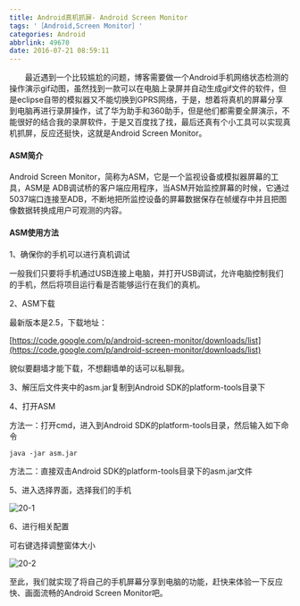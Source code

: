 ```yaml
---
title: Android真机抓屏- Android Screen Monitor
tags: '［Android,Screen Monitor］'
categories: Android
abbrlink: 49670
date: 2016-07-21 08:59:11
---
```



　　最近遇到一个比较尴尬的问题，博客需要做一个Android手机网络状态检测的操作演示gif动图，虽然找到一款可以在电脑上录屏并自动生成gif文件的软件，但是eclipse自带的模拟器又不能切换到GPRS网络，于是，想着将真机的屏幕分享到电脑再进行录屏操作，试了华为助手和360助手，但是他们都需要全屏演示，不能很好的结合我的录屏软件，于是又百度找了找，最后还真有个小工具可以实现真机抓屏，反应还挺快，这就是Android Screen Monitor。

<!--more-->

#### ASM简介

Android Screen Monitor，简称为ASM，它是一个监视设备或模拟器屏幕的工具，ASM是 ADB调试桥的客户端应用程序，当ASM开始监控屏幕的时候，它通过5037端口连接至ADB，不断地把所监控设备的屏幕数据保存在帧缓存中并且把图像数据转换成用户可观测的内容。

#### ASM使用方法

1、确保你的手机可以进行真机调试

一般我们只要将手机通过USB连接上电脑，并打开USB调试，允许电脑控制我们的手机，然后将项目运行看是否能够运行在我们的真机。


2、ASM下载

最新版本是2.5，下载地址：

[https://code.google.com/p/android-screen-monitor/downloads/list](https://code.google.com/p/android-screen-monitor/downloads/list)

貌似要翻墙才能下载，不想翻墙单的话可以私聊我。

3、解压后文件夹中的asm.jar复制到Android SDK的platform-tools目录下

4、打开ASM

方法一：打开cmd，进入到Android SDK的platform-tools目录，然后输入如下命令

```
java -jar asm.jar
```
方法二：直接双击Android SDK的platform-tools目录下的asm.jar文件


5、进入选择界面，选择我们的手机

![20-1](http://ohe7ixo05.bkt.clouddn.com/2016/7/20-1.jpg)

6、进行相关配置

可右键选择调整窗体大小

![20-2](http://ohe7ixo05.bkt.clouddn.com/2016/7/20-2.jpg)

至此，我们就实现了将自己的手机屏幕分享到电脑的功能，赶快来体验一下反应快、画面流畅的Android Screen Monitor吧。